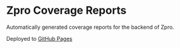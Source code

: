 # Zpro Coverage Reports
Automatically generated coverage reports for the backend of Zpro.

Deployed to [GitHub Pages](https://tolger.github.io/zpro)
